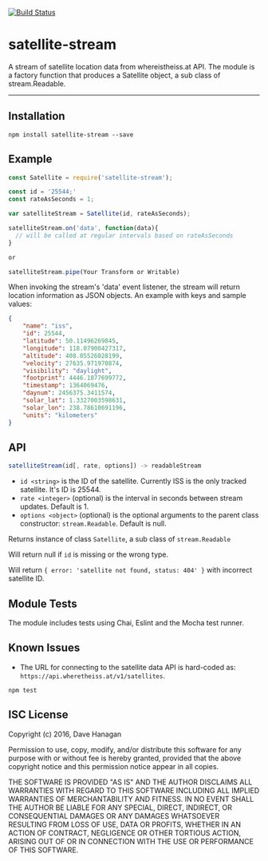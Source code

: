 [![Build Status](https://travis-ci.org/billyham/satellite-stream.svg?branch=master)](https://travis-ci.org/billyham/satellite-stream)

# satellite-stream

A stream of satellite location data from whereistheiss.at API. The module is a factory function that produces a Satellite object, a sub class of stream.Readable.

***

## Installation
`npm install satellite-stream --save`

## Example

```javascript
const Satellite = require('satellite-stream');

const id = '25544;'
const rateAsSeconds = 1;

var satelliteStream = Satellite(id, rateAsSeconds);

satelliteStream.on('data', function(data){
  // will be called at regular intervals based on rateAsSeconds
}

or

satelliteStream.pipe(Your Transform or Writable)
```

When invoking the stream's 'data' event listener, the stream will return location information as JSON objects. An example with keys and sample values:

```json
{
    "name": "iss",
    "id": 25544,
    "latitude": 50.11496269845,
    "longitude": 118.07900427317,
    "altitude": 408.05526028199,
    "velocity": 27635.971970874,
    "visibility": "daylight",
    "footprint": 4446.1877699772,
    "timestamp": 1364069476,
    "daynum": 2456375.3411574,
    "solar_lat": 1.3327003598631,
    "solar_lon": 238.78610691196,
    "units": "kilometers"
}
```

## API  

```javascript
satelliteStream(id[, rate, options]) -> readableStream
```

 - `id <string>` is the ID of the satellite. Currently ISS is the only tracked satellite. It's ID is 25544.
 - `rate <integer>` (optional) is the interval in seconds between stream updates. Default is 1.
 - `options <object>` (optional) is the optional arguments to the parent class constructor: `stream.Readable`. Default is null.

Returns instance of class `Satellite`, a sub class of `stream.Readable`

Will return null if `id` is missing or the wrong type.

Will return `{ error: 'satellite not found, status: 404' }` with incorrect satellite ID.


## Module Tests
The module includes tests using Chai, Eslint and the Mocha test runner.

## Known Issues
 - The URL for connecting to the satellite data API is hard-coded as:  `https://api.wheretheiss.at/v1/satellites`.

`npm test`

 ## ISC License

 Copyright (c) 2016, Dave Hanagan

 Permission to use, copy, modify, and/or distribute this software for any purpose with or without fee is hereby granted, provided that the above copyright notice and this permission notice appear in all copies.

 THE SOFTWARE IS PROVIDED "AS IS" AND THE AUTHOR DISCLAIMS ALL WARRANTIES WITH REGARD TO THIS SOFTWARE INCLUDING ALL IMPLIED WARRANTIES OF MERCHANTABILITY AND FITNESS. IN NO EVENT SHALL THE AUTHOR BE LIABLE FOR ANY SPECIAL, DIRECT, INDIRECT, OR CONSEQUENTIAL DAMAGES OR ANY DAMAGES WHATSOEVER RESULTING FROM LOSS OF USE, DATA OR PROFITS, WHETHER IN AN ACTION OF CONTRACT, NEGLIGENCE OR OTHER TORTIOUS ACTION, ARISING OUT OF OR IN CONNECTION WITH THE USE OR PERFORMANCE OF THIS SOFTWARE.
